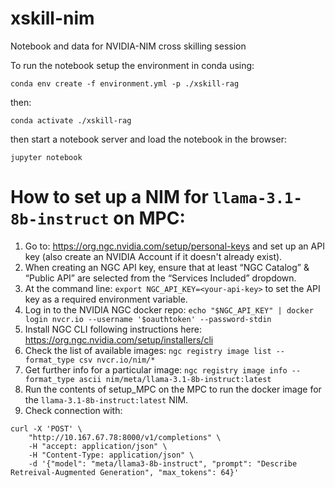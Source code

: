 # xskill-nim
Notebook and data for NVIDIA-NIM cross skilling session

To run the notebook setup the environment in conda using:

`conda env create -f environment.yml -p ./xskill-rag`

then:

`conda activate ./xskill-rag`

then start a notebook server and load the notebook in the browser:

`jupyter notebook`


# How to set up a NIM for `llama-3.1-8b-instruct` on MPC:

1. Go to: https://org.ngc.nvidia.com/setup/personal-keys and set up an API key (also create an NVIDIA Account if it doesn't already exist).
2. When creating an NGC API key, ensure that at least “NGC Catalog” & “Public API” are selected from the “Services Included” dropdown.
3. At the command line: `export NGC_API_KEY=<your-api-key>` to set the API key as a required environment variable.
4. Log in to the NVIDIA NGC docker repo: `echo "$NGC_API_KEY" | docker login nvcr.io --username '$oauthtoken' --password-stdin`
5. Install NGC CLI following instructions here: https://org.ngc.nvidia.com/setup/installers/cli
6. Check the list of available images: `ngc registry image list --format_type csv nvcr.io/nim/*`
7. Get further info for a particular image: `ngc registry image info --format_type ascii nim/meta/llama-3.1-8b-instruct:latest`
8. Run the contents of setup_MPC on the MPC to run the docker image for the `llama-3.1-8b-instruct:latest` NIM.
9. Check connection with:
```
curl -X 'POST' \
    "http://10.167.67.78:8000/v1/completions" \
    -H "accept: application/json" \
    -H "Content-Type: application/json" \
    -d '{"model": "meta/llama3-8b-instruct", "prompt": "Describe Retreival-Augmented Generation", "max_tokens": 64}'
```
